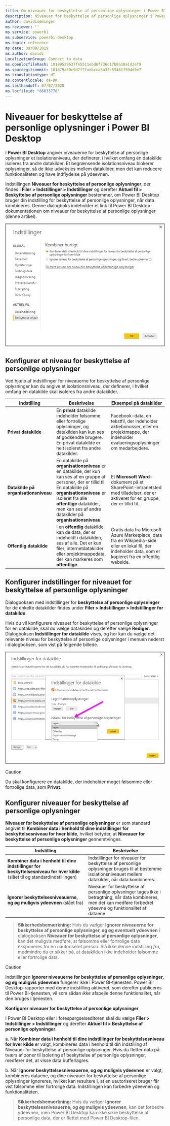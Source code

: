 ```yaml
---
title: Om niveauer for beskyttelse af personlige oplysninger i Power BI Desktop
description: Niveauer for beskyttelse af personlige oplysninger i Power BI Desktop
author: davidiseminger
ms.reviewer: ''
ms.service: powerbi
ms.subservice: powerbi-desktop
ms.topic: reference
ms.date: 09/09/2019
ms.author: davidi
LocalizationGroup: Connect to data
ms.openlocfilehash: 19189529637fe5511ebd6f736c17b8a10a1d2ef9
ms.sourcegitcommit: 181679a50c9d7f7faebcca3a3fc55461f594d9e7
ms.translationtype: HT
ms.contentlocale: da-DK
ms.lasthandoff: 07/07/2020
ms.locfileid: "86033778"
---
```

# <a name="power-bi-desktop-privacy-levels"></a>Niveauer for beskyttelse af personlige oplysninger i Power BI Desktop
I **Power BI Desktop** angiver niveauerne for beskyttelse af personlige oplysninger et isolationsniveau, der definerer, i hvilket omfang én datakilde isoleres fra andre datakilder. Et begrænsende isolationsniveau blokerer oplysninger, så de ikke udveksles mellem datakilder, men det kan reducere funktionaliteten og have indflydelse på ydeevnen.

Indstillingen **Niveauer for beskyttelse af personlige oplysninger**, der findes i **Filer > Indstillinger > Indstillinger** og derefter **Aktuel fil > Beskyttelse af personlige oplysninger** bestemmer, om Power BI Desktop bruger din indstilling for beskyttelse af personlige oplysninger, når data kombineres. Denne dialogboks indeholder et link til Power BI Desktop-dokumentationen om niveauer for beskyttelse af personlige oplysninger (denne artikel).

![Skærmbillede af dialogboksen Indstillinger.](media/desktop-privacy-levels/desktop_privacylevels1.png)

## <a name="configure-a-privacy-level"></a>Konfigurer et niveau for beskyttelse af personlige oplysninger
Ved hjælp af indstillinger for niveauerne for beskyttelse af personlige oplysninger kan du angive et isolationsniveau, der definerer, i hvilket omfang én datakilde skal isoleres fra andre datakilder.

| Indstilling | Beskrivelse | Eksempel på datakilder |
| --- | --- | --- |
| **Privat datakilde** |En **privat** datakilde indeholder følsomme eller fortrolige oplysninger, og datakilden kan kun ses af godkendte brugere. En privat datakilde er helt isoleret fra andre datakilder. |Facebook-data, en tekstfil, der indeholder aktiebonusser, eller en projektmappe, der indeholder evalueringsoplysninger om medarbejdere. |
| **Datakilde på organisationsniveau** |En datakilde på **organisationsniveau** er en datakilde, der kun kan ses af en gruppe af personer, der er tillid til. En datakilde på **organisationsniveau** er isoleret fra alle **offentlige** datakilder, men kan ses af andre datakilder på **organisationsniveau**. |Et **Microsoft Word**-dokument på et SharePoint-intranetsted med tilladelser, der er aktiveret for en gruppe, der er tillid til. |
| **Offentlig datakilde** |I en **offentlig** datakilde kan de data, der er indeholdt i datakilden, ses af alle. Det er kun filer, internetdatakilder eller projektmappedata, der kan markeres som **offentlige**. |Gratis data fra Microsoft Azure Marketplace, data fra en Wikipedia-side eller en lokal fil, der indeholder data, som er kopieret fra en offentlig webside. |

## <a name="configure-privacy-level-settings"></a>Konfigurer indstillinger for niveauet for beskyttelse af personlige oplysninger
Dialogboksen med indstillinger for **beskyttelse af personlige oplysninger** for de enkelte datakilder findes under **Filer > Indstillinger > Indstillinger for datakilde**.

Hvis du vil konfigurere niveauet for beskyttelse af personlige oplysninger for en datakilde, skal du vælge datakilden og derefter vælge **Rediger**. Dialogboksen **Indstillinger for datakilde** vises, og her kan du vælge det relevante niveau for beskyttelse af personlige oplysninger i menuen nederst i dialogboksen, som vist på følgende billede.

![Skærmbillede af dialogboksen Indstillinger for datakilde.](media/desktop-privacy-levels/desktop_privacylevels2.png)

> [!CAUTION]
> Du skal konfigurere en datakilde, der indeholder meget følsomme eller fortrolige data, som **Privat**.
> 

## <a name="configure-privacy-levels"></a>Konfigurer niveauer for beskyttelse af personlige oplysninger
**Niveauer for beskyttelse af personlige oplysninger** er som standard angivet til **Kombiner data i henhold til dine indstillinger for beskyttelsesniveau for hver kilde**, hvilket betyder, at **Niveauer for beskyttelse af personlige oplysninger** gennemtvinges.

| Indstilling | Beskrivelse |
| --- | --- |
| **Kombiner data i henhold til dine indstillinger for beskyttelsesniveau for hver kilde** (slået til og standardindstillingen) |Indstillinger for niveauer for beskyttelse af personlige oplysninger bruges til at bestemme isolationsniveauet mellem datakilder, når data kombineres. |
| **Ignorer beskyttelsesniveauerne, og øg muligvis ydeevnen** (slået fra) |Niveauer for beskyttelse af personlige oplysninger tages ikke i betragtning, når data kombineres, men det kan medføre forbedret ydeevne og funktionalitet af dataene. |

> **Sikkerhedsbemærkning:** Hvis du vælger **Ignorer niveauerne for beskyttelse af personlige oplysninger, og øg eventuelt ydeevnen** i dialogboksen **Niveauer for beskyttelse af personlige oplysninger**, kan det muligvis medføre, at følsomme eller fortrolige data eksponeres for en uautoriseret person. Slå ikke denne indstilling *fra*, medmindre du er sikker på, at datakilden ikke indeholder følsomme eller fortrolige data.
> 
> 

> [!CAUTION]
> Indstillingen **Ignorer niveauerne for beskyttelse af personlige oplysninger, og øg muligvis ydeevnen** fungerer ikke i Power BI-tjenesten. Power BI Desktop-rapporter med denne indstilling aktiveret, som derefter publiceres til Power BI-tjenesten, vil som sådan *ikke* afspejle denne funktionalitet, når den bruges i tjenesten.
> 

**Konfigurer niveauer for beskyttelse af personlige oplysninger**

I Power BI Desktop eller i forespørgselseditoren skal du vælge **Filer > Indstillinger > Indstillinger** og derefter **Aktuel fil > Beskyttelse af personlige oplysninger**.

a. Når **Kombiner data i henhold til dine indstillinger for beskyttelsesniveau for hver kilde** er valgt, kombineres data i henhold til din indstilling af Niveauer for beskyttelse af personlige oplysninger. Hvis du fletter data på tværs af zoner til isolering af beskyttelse af personlige oplysninger, medfører det, at visse data bufferlagres.

b. Når **Ignorer beskyttelsesniveauerne, og øg muligvis ydeevnen** er valgt, kombineres dataene, og dine niveauer for beskyttelse af personlige oplysninger ignoreres, hvilket kan resultere i, at en uautoriseret bruger får vist følsomme eller fortrolige data. Indstillingen kan forbedre ydeevnen og funktionaliteten.

> **Sikkerhedsbemærkning:** Hvis du vælger **Ignorer beskyttelsesniveauerne, og øg muligvis ydeevnen**, kan det forbedre ydeevnen, men Power BI Desktop kan ikke sikre beskyttelse af personlige data, der er flettet med Power BI Desktop-filen.
> 
> 

